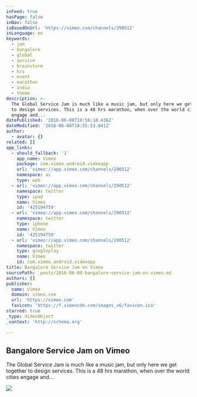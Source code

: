 ```yaml
---
inFeed: true
hasPage: false
inNav: false
isBasedOnUrl: 'https://vimeo.com/channels/290512'
inLanguage: en
keywords:
  - jam
  - bangalore
  - global
  - service
  - brainstorm
  - hrs
  - event
  - marathon
  - india
  - theme
description: >-
  The Global Service Jam is much like a music jam, but only here we get together
  to design services. This is a 48 hrs marathon, when over the world cities
  engage and...
datePublished: '2016-06-08T18:56:18.436Z'
dateModified: '2016-06-08T18:55:53.841Z'
author:
  - avatar: {}
related: []
app_links:
  - should_fallback: '1'
    app_name: Vimeo
    package: com.vimeo.android.videoapp
    url: 'vimeo://app.vimeo.com/channels/290512'
    namespace: ai
    type: web
  - url: 'vimeo://app.vimeo.com/channels/290512'
    namespace: twitter
    type: ipad
    name: Vimeo
    id: '425194759'
  - url: 'vimeo://app.vimeo.com/channels/290512'
    namespace: twitter
    type: iphone
    name: Vimeo
    id: '425194759'
  - url: 'vimeo://app.vimeo.com/channels/290512'
    namespace: twitter
    type: googleplay
    name: Vimeo
    id: com.vimeo.android.videoapp
title: Bangalore Service Jam on Vimeo
sourcePath: _posts/2016-06-08-bangalore-service-jam-on-vimeo.md
authors: []
publisher:
  name: Vimeo
  domain: vimeo.com
  url: 'https://vimeo.com'
  favicon: 'https://f.vimeocdn.com/images_v6/favicon.ico'
starred: true
_type: VideoObject
_context: 'http://schema.org'

---
```

<article style=""><h1>Bangalore Service Jam on Vimeo</h1><p>The Global Service Jam is much like a music jam, but only here we get together to design services. This is a 48 hrs marathon, when over the world cities engage and...</p><img src="https://i.vimeocdn.com/channel/224928_980?mh=250" /></article>